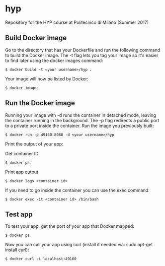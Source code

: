 # hyp
Repository for the HYP course at Politecnico di Milano (Summer 2017)

## Build Docker image 
Go to the directory that has your Dockerfile and run the following command to build the Docker image. The -t flag lets you tag your image so it's easier to find later using the docker images command:

`$ docker build -t <your username>/hyp .`

Your image will now be listed by Docker:

`$ docker images`

## Run the Docker image
Running your image with -d runs the container in detached mode, leaving the container running in the background. The -p flag redirects a public port to a private port inside the container. Run the image you previously built:

`$ docker run -p 49160:8080 -d <your username>/hyp`

Print the output of your app:

Get container ID

`$ docker ps`

Print app output

`$ docker logs <container id>`

If you need to go inside the container you can use the exec command:

`$ docker exec -it <container id> /bin/bash`

## Test app

To test your app, get the port of your app that Docker mapped:

`$ docker ps`

Now you can call your app using curl (install if needed via: sudo apt-get install curl):

`$ docker curl -i localhost:49160`

